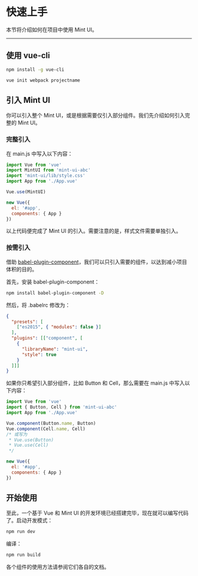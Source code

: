 # 快速上手

本节将介绍如何在项目中使用 Mint UI。

-----------

## 使用 vue-cli

```bash
npm install -g vue-cli

vue init webpack projectname
```

## 引入 Mint UI

你可以引入整个 Mint UI，或是根据需要仅引入部分组件。我们先介绍如何引入完整的 Mint UI。

### 完整引入

在 main.js 中写入以下内容：
```javascript
import Vue from 'vue'
import MintUI from 'mint-ui-abc'
import 'mint-ui/lib/style.css'
import App from './App.vue'

Vue.use(MintUI)

new Vue({
  el: '#app',
  components: { App }
})
```
以上代码便完成了 Mint UI 的引入。需要注意的是，样式文件需要单独引入。

### 按需引入

借助 [babel-plugin-component](https://github.com/QingWei-Li/babel-plugin-component)，我们可以只引入需要的组件，以达到减小项目体积的目的。

首先，安装 babel-plugin-component：

```bash
npm install babel-plugin-component -D
```

然后，将 .babelrc 修改为：
```json
{
  "presets": [
    ["es2015", { "modules": false }]
  ],
  "plugins": [["component", [
    {
      "libraryName": "mint-ui",
      "style": true
    }
  ]]]
}
```

如果你只希望引入部分组件，比如 Button 和 Cell，那么需要在 main.js 中写入以下内容：

```javascript
import Vue from 'vue'
import { Button, Cell } from 'mint-ui-abc'
import App from './App.vue'

Vue.component(Button.name, Button)
Vue.component(Cell.name, Cell)
/* 或写为
 * Vue.use(Button)
 * Vue.use(Cell)
 */

new Vue({
  el: '#app',
  components: { App }
})
```

## 开始使用

至此，一个基于 Vue 和 Mint UI 的开发环境已经搭建完毕，现在就可以编写代码了。启动开发模式：

```bash
npm run dev
```

编译：

```bash
npm run build
```
各个组件的使用方法请参阅它们各自的文档。
